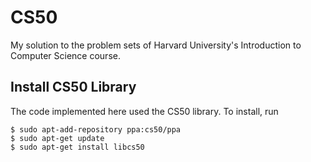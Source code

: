 # CS50

My solution to the problem sets of Harvard University's Introduction to Computer Science course. 

## Install CS50 Library  

The code implemented here used the CS50 library. To install, run

```
$ sudo apt-add-repository ppa:cs50/ppa 
$ sudo apt-get update 
$ sudo apt-get install libcs50 
```

